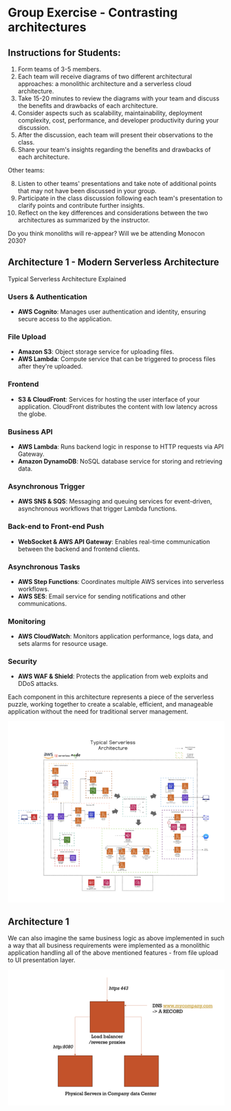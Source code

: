 # Group Exercise - Contrasting architectures 


## Instructions for Students:

1. Form teams of 3-5 members.
2. Each team will receive diagrams of two different architectural approaches: a monolithic architecture and a serverless cloud architecture.
3. Take 15-20 minutes to review the diagrams with your team and discuss the benefits and drawbacks of each architecture.
4. Consider aspects such as scalability, maintainability, deployment complexity, cost, performance, and developer productivity during your discussion.
5. After the discussion, each team will present their observations to the class.
6. Share your team's insights regarding the benefits and drawbacks of each architecture.

Other teams:

8. Listen to other teams' presentations and take note of additional points that may not have been discussed in your group.
8. Participate in the class discussion following each team's presentation to clarify points and contribute further insights.
9. Reflect on the key differences and considerations between the two architectures as summarized by the instructor.

Do you think monoliths will re-appear? Will we be attending Monocon 2030?

## Architecture 1 - Modern Serverless Architecture 

Typical Serverless Architecture Explained

### Users & Authentication
- **AWS Cognito**: Manages user authentication and identity, ensuring secure access to the application.

### File Upload
- **Amazon S3**: Object storage service for uploading files.
- **AWS Lambda**: Compute service that can be triggered to process files after they're uploaded.

### Frontend
- **S3 & CloudFront**: Services for hosting the user interface of your application. CloudFront distributes the content with low latency across the globe.

### Business API
- **AWS Lambda**: Runs backend logic in response to HTTP requests via API Gateway.
- **Amazon DynamoDB**: NoSQL database service for storing and retrieving data.

### Asynchronous Trigger
- **AWS SNS & SQS**: Messaging and queuing services for event-driven, asynchronous workflows that trigger Lambda functions.

### Back-end to Front-end Push
- **WebSocket & AWS API Gateway**: Enables real-time communication between the backend and frontend clients.

### Asynchronous Tasks
- **AWS Step Functions**: Coordinates multiple AWS services into serverless workflows.
- **AWS SES**: Email service for sending notifications and other communications.

### Monitoring
- **AWS CloudWatch**: Monitors application performance, logs data, and sets alarms for resource usage.

### Security
- **AWS WAF & Shield**: Protects the application from web exploits and DDoS attacks.

Each component in this architecture represents a piece of the serverless puzzle, working together to create a scalable, efficient, and manageable application without the need for traditional server management.

![](img/modern.png)

## Architecture 1

We can also imagine the same business logic as above implemented in such a way that all business requirements 
were implemented as a monolithic application handling all of the above mentioned features - from 
file upload to UI presentation layer. 

![](img/monolithic.png)